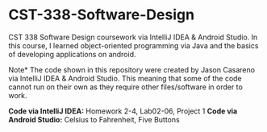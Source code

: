 # CST-338-Software-Design
CST 338 Software Design coursework via IntelliJ IDEA & Android Studio. In this course, I learned object-oriented programming via Java and the basics of developing applications on android.

Note* The code shown in this repository were created by Jason Casareno via IntelliJ IDEA & Android Studio. This meaning that some of the code cannot run on their own as they require other files/software in order to work.

**Code via IntelliJ IDEA:** Homework 2-4, Lab02-06, Project 1
**Code via Android Studio:** Celsius to Fahrenheit, Five Buttons
